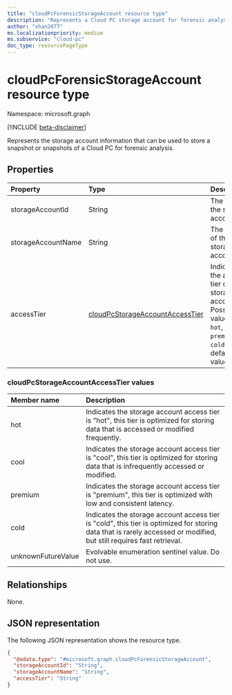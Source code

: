 ```yaml
---
title: "cloudPcForensicStorageAccount resource type"
description: "Represents a Cloud PC storage account for forensic analysis."
author: "xhan2077"
ms.localizationpriority: medium
ms.subservice: "cloud-pc"
doc_type: resourcePageType
---
```


# cloudPcForensicStorageAccount resource type

Namespace: microsoft.graph

[!INCLUDE [beta-disclaimer](../../includes/beta-disclaimer.md)]

Represents the storage account information that can be used to store a snapshot or snapshots of a Cloud PC for forensic analysis.

## Properties
|Property|Type|Description|
|:---|:---|:---|
|storageAccountId|String|The ID of the storage account.|
|storageAccountName|String|The name of the storage account.|
|accessTier|[cloudPcStorageAccountAccessTier](#cloudPcStorageAccountAccessTier-values)| Indicates the access tier of the storage account. Possible values are `hot`, `cool`, `premium` and `cold`, default value is `hot`.|

### cloudPcStorageAccountAccessTier values

|Member name|Description|
|:---|:---|
|hot|Indicates the storage account access tier is "hot", this tier is optimized for storing data that is accessed or modified frequently.|
|cool|Indicates the storage account access tier is "cool", this tier is optimized for storing data that is infrequently accessed or modified.|
|premium| Indicates the storage account access tier is "premium", this tier is optimized with low and consistent latency.|
|cold|Indicates the storage account access tier is "cold", this tier is optimized for storing data that is rarely accessed or modified, but still requires fast retrieval.|
|unknownFutureValue|Evolvable enumeration sentinel value. Do not use.|

## Relationships
None.

## JSON representation
The following JSON representation shows the resource type.
<!-- {
  "blockType": "resource",
  "keyProperty": "storageAccountId",
  "@odata.type": "microsoft.graph.cloudPcForensicStorageAccount",
  "baseType": "microsoft.graph.entity",
  "openType": false
}
-->
``` json
{
  "@odata.type": "#microsoft.graph.cloudPcForensicStorageAccount",
  "storageAccountId": "String",
  "storageAccountName": "String",
  "accessTier": "String"
}
```
